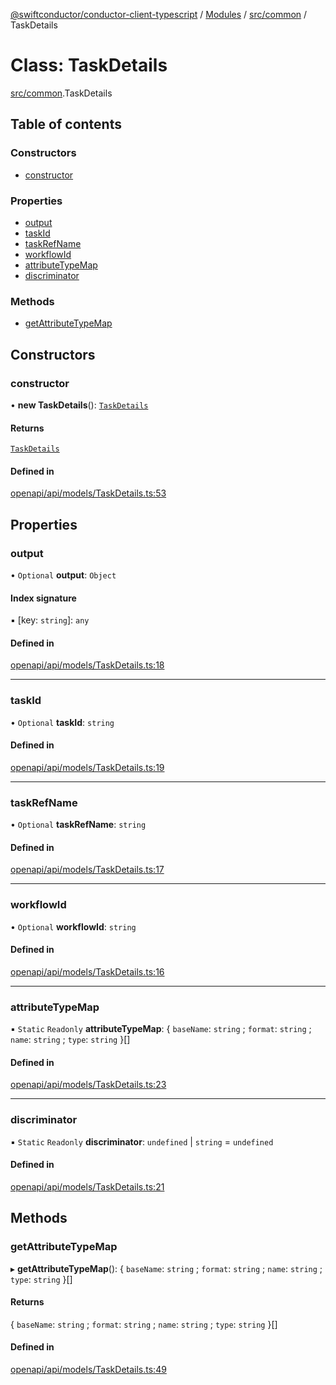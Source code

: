 [@swiftconductor/conductor-client-typescript](../README.md) / [Modules](../modules.md) / [src/common](../modules/src_common.md) / TaskDetails

# Class: TaskDetails

[src/common](../modules/src_common.md).TaskDetails

## Table of contents

### Constructors

- [constructor](src_common.TaskDetails.md#constructor)

### Properties

- [output](src_common.TaskDetails.md#output)
- [taskId](src_common.TaskDetails.md#taskid)
- [taskRefName](src_common.TaskDetails.md#taskrefname)
- [workflowId](src_common.TaskDetails.md#workflowid)
- [attributeTypeMap](src_common.TaskDetails.md#attributetypemap)
- [discriminator](src_common.TaskDetails.md#discriminator)

### Methods

- [getAttributeTypeMap](src_common.TaskDetails.md#getattributetypemap)

## Constructors

### constructor

• **new TaskDetails**(): [`TaskDetails`](src_common.TaskDetails.md)

#### Returns

[`TaskDetails`](src_common.TaskDetails.md)

#### Defined in

[openapi/api/models/TaskDetails.ts:53](https://github.com/swift-conductor/conductor-client-typescript/blob/9866b7c/openapi/api/models/TaskDetails.ts#L53)

## Properties

### output

• `Optional` **output**: `Object`

#### Index signature

▪ [key: `string`]: `any`

#### Defined in

[openapi/api/models/TaskDetails.ts:18](https://github.com/swift-conductor/conductor-client-typescript/blob/9866b7c/openapi/api/models/TaskDetails.ts#L18)

___

### taskId

• `Optional` **taskId**: `string`

#### Defined in

[openapi/api/models/TaskDetails.ts:19](https://github.com/swift-conductor/conductor-client-typescript/blob/9866b7c/openapi/api/models/TaskDetails.ts#L19)

___

### taskRefName

• `Optional` **taskRefName**: `string`

#### Defined in

[openapi/api/models/TaskDetails.ts:17](https://github.com/swift-conductor/conductor-client-typescript/blob/9866b7c/openapi/api/models/TaskDetails.ts#L17)

___

### workflowId

• `Optional` **workflowId**: `string`

#### Defined in

[openapi/api/models/TaskDetails.ts:16](https://github.com/swift-conductor/conductor-client-typescript/blob/9866b7c/openapi/api/models/TaskDetails.ts#L16)

___

### attributeTypeMap

▪ `Static` `Readonly` **attributeTypeMap**: \{ `baseName`: `string` ; `format`: `string` ; `name`: `string` ; `type`: `string`  }[]

#### Defined in

[openapi/api/models/TaskDetails.ts:23](https://github.com/swift-conductor/conductor-client-typescript/blob/9866b7c/openapi/api/models/TaskDetails.ts#L23)

___

### discriminator

▪ `Static` `Readonly` **discriminator**: `undefined` \| `string` = `undefined`

#### Defined in

[openapi/api/models/TaskDetails.ts:21](https://github.com/swift-conductor/conductor-client-typescript/blob/9866b7c/openapi/api/models/TaskDetails.ts#L21)

## Methods

### getAttributeTypeMap

▸ **getAttributeTypeMap**(): \{ `baseName`: `string` ; `format`: `string` ; `name`: `string` ; `type`: `string`  }[]

#### Returns

\{ `baseName`: `string` ; `format`: `string` ; `name`: `string` ; `type`: `string`  }[]

#### Defined in

[openapi/api/models/TaskDetails.ts:49](https://github.com/swift-conductor/conductor-client-typescript/blob/9866b7c/openapi/api/models/TaskDetails.ts#L49)

